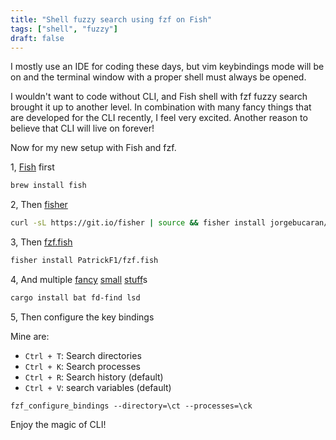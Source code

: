 ```yaml
---
title: "Shell fuzzy search using fzf on Fish"
tags: ["shell", "fuzzy"]
draft: false
---
```


I mostly use an IDE for coding these days, but vim keybindings mode will be on
and the terminal window with a proper shell must always be opened.

I wouldn't want to code without CLI, and Fish shell with fzf fuzzy search
brought it up to another level. In combination with many fancy things that
are developed for the CLI recently, I feel very excited. Another reason to
believe that CLI will live on forever!

Now for my new setup with Fish and fzf.


1, [Fish][1] first

```sh
brew install fish
```

2, Then [fisher][2]

```sh
curl -sL https://git.io/fisher | source && fisher install jorgebucaran/fisher
```

3, Then [fzf.fish][3]

```sh
fisher install PatrickF1/fzf.fish
```

4, And multiple [fancy][4] [small][5] [stuff][6]s

```sh
cargo install bat fd-find lsd
```

5, Then configure the key bindings

Mine are:

- `Ctrl + T`: Search directories
- `Ctrl + K`: Search processes
- `Ctrl + R`: Search history (default)
- `Ctrl + V`: search variables (default)


```text
fzf_configure_bindings --directory=\ct --processes=\ck
```

Enjoy the magic of CLI!


[1]: https://github.com/fish-shell/fish-shell
[2]: https://github.com/jorgebucaran/fisher
[3]: https://github.com/PatrickF1/fzf.fish
[4]: https://github.com/sharkdp/bat
[5]: https://github.com/sharkdp/fd
[6]: https://github.com/Peltoche/lsd
